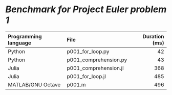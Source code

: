 # _Benchmark for Project Euler problem 1_

| Programming language | File                  | Duration (ms) |
| :------------------- | :-------------------- | ------------: |
| Python               | p001_for_loop.py      |            42 |
| Python               | p001_comprehension.py |            43 |
| Julia                | p001_comprehension.jl |           368 |
| Julia                | p001_for_loop.jl      |           485 |
| MATLAB/GNU Octave    | p001.m                |           496 |


